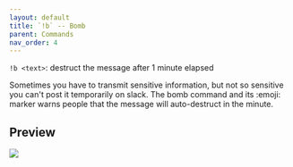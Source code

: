 ```yaml
---
layout: default
title: `!b` -- Bomb
parent: Commands
nav_order: 4
---
```


`!b <text>`: destruct the message after 1 minute elapsed
    
Sometimes you have to transmit sensitive information, but not so sensitive you can't post it 
temporarily on slack. The bomb command and its :emoji: marker warns people that the message will 
auto-destruct in the minute.    

## Preview 

![](https://raw.githubusercontent.com/Kraymer/bulkdata/master/emobomb.gif)

